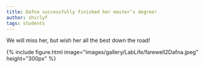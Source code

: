 ```yaml
---
title: Dafna successfully finished her master’s degree!
author: shirlyf
tags: students
---
```


We will miss her, but wish her all the best down the road!

{%
  include figure.html
  image="images/gallery/LabLife/farewell2Dafna.jpeg"
  height="300px"
%}
